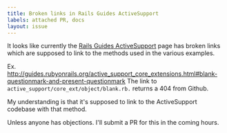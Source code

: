```yaml
---
title: Broken links in Rails Guides ActiveSupport
labels: attached PR, docs
layout: issue
---
```


It looks like currently the [Rails Guides ActiveSupport](http://guides.rubyonrails.org/active_support_core_extensions.html#stand-alone-active-support) page has broken links which are supposed to link to the methods used in the various examples.

Ex. http://guides.rubyonrails.org/active_support_core_extensions.html#blank-questionmark-and-present-questionmark The link to `active_support/core_ext/object/blank.rb.` returns a 404 from Github.

My understanding is that it's supposed to link to the ActiveSupport codebase with that method. 

Unless anyone has objections. I'll submit a PR for this in the coming hours. 
